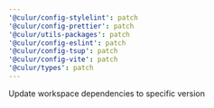 ```yaml
---
'@culur/config-stylelint': patch
'@culur/config-prettier': patch
'@culur/utils-packages': patch
'@culur/config-eslint': patch
'@culur/config-tsup': patch
'@culur/config-vite': patch
'@culur/types': patch
---
```


Update workspace dependencies to specific version
